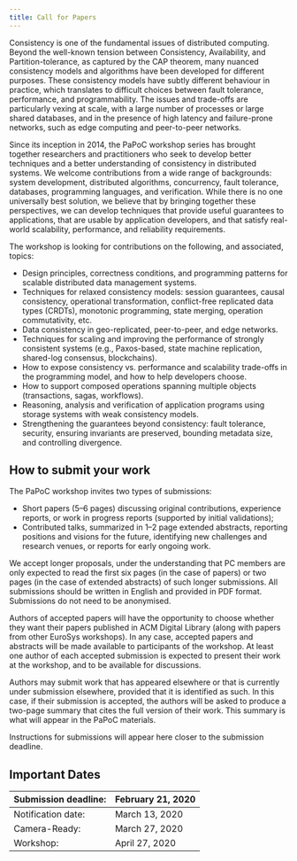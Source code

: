 ```yaml
---
title: Call for Papers
---
```


Consistency is one of the fundamental issues of distributed computing.
Beyond the well-known tension between Consistency, Availability, and Partition-tolerance, as captured by the CAP theorem, many nuanced consistency models and algorithms have been developed for different purposes.
These consistency models have subtly different behaviour in practice, which translates to difficult choices between fault tolerance, performance, and programmability.
The issues and trade-offs are particularly vexing at scale, with a large number of processes or large shared databases, and in the presence of high latency and failure-prone networks, such as edge computing and peer-to-peer networks.

Since its inception in 2014, the PaPoC workshop series has brought together researchers and practitioners who seek to develop better techniques and a better understanding of consistency in distributed systems.
We welcome contributions from a wide range of backgrounds: system development, distributed algorithms, concurrency, fault tolerance, databases, programming languages, and verification.
While there is no one universally best solution, we believe that by bringing together these perspectives, we can develop techniques that provide useful guarantees to applications, that are usable by application developers, and that satisfy real-world scalability, performance, and reliability requirements.

The workshop is looking for contributions on the following, and associated, topics:

* Design principles, correctness conditions, and programming patterns for scalable distributed data management systems.
* Techniques for relaxed consistency models: session guarantees, causal consistency, operational transformation, conflict-free replicated data types (CRDTs), monotonic programming, state merging, operation commutativity, etc.
* Data consistency in geo-replicated, peer-to-peer, and edge networks.
* Techniques for scaling and improving the performance of strongly consistent systems (e.g., Paxos-based, state machine replication, shared-log consensus, blockchains).
* How to expose consistency vs. performance and scalability trade-offs in the programming model, and how to help developers choose.
* How to support composed operations spanning multiple objects (transactions, sagas, workflows).
* Reasoning, analysis and verification of application programs using storage systems with weak consistency models.
* Strengthening the guarantees beyond consistency: fault tolerance, security, ensuring invariants are preserved, bounding metadata size, and controlling divergence.

How to submit your work
-----------------------

The PaPoC workshop invites two types of submissions:

* Short papers (5–6 pages) discussing original contributions, experience reports, or work in progress reports (supported by initial validations);
* Contributed talks, summarized in 1–2 page extended abstracts, reporting positions and visions for the future, identifying new challenges and research venues, or reports for early ongoing work. 

We accept longer proposals, under the understanding that PC members are only expected to read the first six pages (in the case of papers) or two pages (in the case of extended abstracts) of such longer submissions.
All submissions should be written in English and provided in PDF format.
Submissions do not need to be anonymised.

Authors of accepted papers will have the opportunity to choose whether they want their papers published in ACM Digital Library (along with papers from other EuroSys workshops).
In any case, accepted papers and abstracts will be made available to participants of the workshop.
At least one author of each accepted submission is expected to present their work at the workshop, and to be available for discussions.

Authors may submit work that has appeared elsewhere or that is currently under submission elsewhere, provided that it is identified as such.
In this case, if their submission is accepted, the authors will be asked to produce a two-page summary that cites the full version of their work.
This summary is what will appear in the PaPoC materials.

Instructions for submissions will appear here closer to the submission deadline.

Important Dates
---------------

| Submission deadline: | February 21, 2020 |
|----------------------|-------------------|
| Notification date:   | March 13, 2020    |
| Camera-Ready:        | March 27, 2020    |
| Workshop:            | April 27, 2020    |
